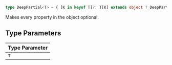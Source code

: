 ```ts
type DeepPartial<T> = { [K in keyof T]?: T[K] extends object ? DeepPartial<T[K]> : T[K] };
```

Makes every property in the object optional.

## Type Parameters

| Type Parameter |
| ------ |
| `T` |
